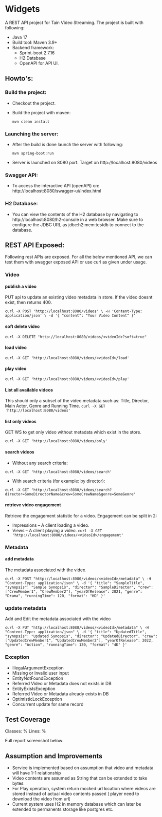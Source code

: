 # Widgets
A REST API project for Tain Video Streaming. The project is built with following:
* Java 17
* Build tool: Maven 3.9+
* Backend framework: 
  * Sprint-boot 2.7.16
  * H2 Database
  * OpenAPI for API UI.

## Howto's:

### Build the project: 
* Checkout the project.
* Build the project with maven: 
    
    `mvn clean install`

### Launching the server:
* After the build is done launch the server with following:

    `mvn spring-boot:run`

* Server is launched on 8080 port. Target on http://localhost:8080/videos
### Swagger API:
* To access the interactive API (openAPI) on: http://localhost:8080/swagger-ui/index.html

### H2 Database:
* You can view the contents of the H2 database by navigating to http://localhost:8080/h2-console in a web browser. Make sure to configure the JDBC URL as jdbc:h2:mem:testdb to connect to the database.

## REST API Exposed: 

Following rest APIs are exposed. For all the below mentioned API, we can test them with swagger exposed API or use curl as given under usage. 

### Video
#### publish a video
PUT api to update an existing video metadata in store. If the video doesnt exist, then returns 400.

`curl -X POST 'http://localhost:8080/videos' \
-H 'Content-Type: application/json' \
-d '{
"content": "Your Video Content"
}'`


#### soft delete video 

`curl -X DELETE "http://localhost:8080/videos/<videoId>?soft=true"
`

#### load video
`curl -X GET 'http://localhost:8080/videos/<videoId>/load'`

#### play video
`curl -X GET 'http://localhost:8080/videos/<videoId>/play'`

#### List all available videos
This should only a subset of the video metadata
such as: Title, Director, Main Actor, Genre and Running Time.
`curl -X GET 'http://localhost:8080/videos'`

#### list only videos
GET WS to get only video without metadata which exist in the store.

`curl -X GET 'http://localhost:8080/videos/only'`

#### search videos
- Without any search criteria:

`curl -X GET 'http://localhost:8080/videos/search'`

- With search criteria (for example: by director):

`curl -X GET 'http://localhost:8080/videos/search?director=SomeDirectorName&crew=SomeCrewName&genre=SomeGenre'`

#### retrieve video engagement
Retrieve the engagement statistic for a video. Engagement can be split in 2:
- Impressions – A client loading a video.
- Views – A client playing a video.
`curl -X GET 'http://localhost:8080/videos/<videoId>/engagement'`

### Metadata
#### add metadata 
The metadata associated with the video.

`curl -X POST "http://localhost:8080/videos/<videoId>/metadata" \
-H "Content-Type: application/json" \
-d '{
"title": "SampleTitle",
"synopsis": "Sample Synopsis",
"director": "SampleDirector",
"crew": ["CrewMember1", "CrewMember2"],
"yearOfRelease": 2021,
"genre": "Drama",
"runningTime": 120,
"format": "HD"
}'
`
### update metadata
Add and Edit the metadata associated with the video

`curl -X PUT "http://localhost:8080/videos/<videoId>/metadata" \
-H "Content-Type: application/json" \
-d '{
"title": "UpdatedTitle",
"synopsis": "Updated Synopsis",
"director": "UpdatedDirector",
"crew": ["UpdatedCrewMember1", "UpdatedCrewMember2"],
"yearOfRelease": 2022,
"genre": "Action",
"runningTime": 130,
"format": "4K"
}'
`

### Exception 
- IllegalArgumentException
 - Missing or Invalid user input
- EntityNotFoundException
 - Referred Video or Metadata does not exists in DB
- EntityExistsException
 - Referred Video or Metadata already exists in DB 
- OptimisticLockException
 - Concurrent update for same record 
## Test Coverage

Classes: % 
Lines: %

Full report screenshot below:

## Assumption and Improvements
- Service is implemented based on assumption that video and metadata will have 1-1 relationship 
- Video contents are assumed as String that can be extended to take bytes 
- For Play operation, system return mocked url location where videos are stored instead of actual video contents passed ( player need to download the video from url)
- Current system uses H2 in memory database which can later be extended to permanents storage like postgres etc.
